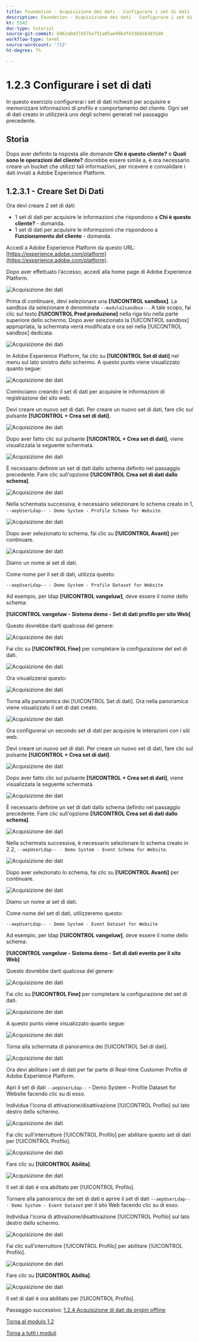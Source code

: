 ```yaml
---
title: Foundation - Acquisizione dei dati - Configurare i set di dati
description: Foundation - Acquisizione dei dati - Configurare i set di dati
kt: 5342
doc-type: tutorial
source-git-commit: 6962a0d37d375e751a05ae99b4f433b0283835d0
workflow-type: tm+mt
source-wordcount: '713'
ht-degree: 7%

---
```


# 1.2.3 Configurare i set di dati

In questo esercizio configurerai i set di dati richiesti per acquisire e memorizzare informazioni di profilo e comportamento del cliente. Ogni set di dati creato in utilizzerà uno degli schemi generati nel passaggio precedente.

## Storia

Dopo aver definito la risposta alle domande **Chi è questo cliente?** e **Quali sono le operazioni del cliente?** dovrebbe essere simile a, è ora necessario creare un bucket che utilizzi tali informazioni, per ricevere e convalidare i dati inviati a Adobe Experience Platform.

## 1.2.3.1 - Creare Set Di Dati

Ora devi creare 2 set di dati:

- 1 set di dati per acquisire le informazioni che rispondono a **Chi è questo cliente?** - domanda.
- 1 set di dati per acquisire le informazioni che rispondono a **Funzionamento del cliente** - domanda.

Accedi a Adobe Experience Platform da questo URL: [https://experience.adobe.com/platform](https://experience.adobe.com/platform).

Dopo aver effettuato l’accesso, accedi alla home page di Adobe Experience Platform.

![Acquisizione dei dati](./images/home.png)

Prima di continuare, devi selezionare una **[!UICONTROL sandbox]**. La sandbox da selezionare è denominata ``--module2sandbox--``. A tale scopo, fai clic sul testo **[!UICONTROL Prod produzione]** nella riga blu nella parte superiore dello schermo. Dopo aver selezionato la [!UICONTROL sandbox] appropriata, la schermata verrà modificata e ora sei nella [!UICONTROL sandbox] dedicata.

![Acquisizione dei dati](./images/sb1.png)

In Adobe Experience Platform, fai clic su **[!UICONTROL Set di dati]** nel menu sul lato sinistro dello schermo.  A questo punto viene visualizzato quanto segue:

![Acquisizione dei dati](./images/menudatasets.png)

Cominciamo creando il set di dati per acquisire le informazioni di registrazione del sito web.

Devi creare un nuovo set di dati. Per creare un nuovo set di dati, fare clic sul pulsante **[!UICONTROL + Crea set di dati]**.

![Acquisizione dei dati](./images/createdataset.png)

Dopo aver fatto clic sul pulsante **[!UICONTROL + Crea set di dati]**, viene visualizzata la seguente schermata.

![Acquisizione dei dati](./images/datasetsetup.png)

È necessario definire un set di dati dallo schema definito nel passaggio precedente. Fare clic sull&#39;opzione **[!UICONTROL Crea set di dati dallo schema]**.

![Acquisizione dei dati](./images/datasetfromschema.png)

Nella schermata successiva, è necessario selezionare lo schema creato in 1, `--aepUserLdap-- - Demo System - Profile Schema for Website`.

![Acquisizione dei dati](./images/schemaselection.png)

Dopo aver selezionato lo schema, fai clic su **[!UICONTROL Avanti]** per continuare.

![Acquisizione dei dati](./images/next.png)

Diamo un nome al set di dati.

Come nome per il set di dati, utilizza questo:

`--aepUserLdap-- - Demo System - Profile Dataset for Website`

Ad esempio, per ldap **[!UICONTROL vangeluw]**, deve essere il nome dello schema:

**[!UICONTROL vangeluw - Sistema demo - Set di dati profilo per sito Web]**

Questo dovrebbe darti qualcosa del genere:

![Acquisizione dei dati](./images/datasetname.png)

Fai clic su **[!UICONTROL Fine]** per completare la configurazione del set di dati.

![Acquisizione dei dati](./images/finish.png)

Ora visualizzerai questo:

![Acquisizione dei dati](./images/dsoverview1.png)

Torna alla panoramica dei [!UICONTROL Set di dati]. Ora nella panoramica viene visualizzato il set di dati creato.

![Acquisizione dei dati](./images/dsoverview2.png)

Ora configurerai un secondo set di dati per acquisire le interazioni con i siti web.

Devi creare un nuovo set di dati. Per creare un nuovo set di dati, fare clic sul pulsante **[!UICONTROL + Crea set di dati]**.

![Acquisizione dei dati](./images/createdataset.png)

Dopo aver fatto clic sul pulsante **[!UICONTROL + Crea set di dati]**, viene visualizzata la seguente schermata.

![Acquisizione dei dati](./images/datasetsetup.png)

È necessario definire un set di dati dallo schema definito nel passaggio precedente. Fare clic sull&#39;opzione **[!UICONTROL Crea set di dati dallo schema]**.

![Acquisizione dei dati](./images/datasetfromschema.png)

Nella schermata successiva, è necessario selezionare lo schema creato in 2.2, `--aepUserLdap-- - Demo System - Event Schema for Website`.

![Acquisizione dei dati](./images/schemaselectionee.png)

Dopo aver selezionato lo schema, fai clic su **[!UICONTROL Avanti]** per continuare.

![Acquisizione dei dati](./images/next.png)

Diamo un nome al set di dati.

Come nome del set di dati, utilizzeremo questo:

`--aepUserLdap-- - Demo System - Event Dataset for Website`

Ad esempio, per ldap **[!UICONTROL vangeluw]**, deve essere il nome dello schema:

**[!UICONTROL vangeluw - Sistema demo - Set di dati evento per il sito Web]**

Questo dovrebbe darti qualcosa del genere:

![Acquisizione dei dati](./images/datasetnameee.png)

Fai clic su **[!UICONTROL Fine]** per completare la configurazione del set di dati.

![Acquisizione dei dati](./images/finish.png)

A questo punto viene visualizzato quanto segue:

![Acquisizione dei dati](./images/finish1.png)

Torna alla schermata di panoramica dei [!UICONTROL Set di dati].

![Acquisizione dei dati](./images/datasetsoverview.png)

Ora devi abilitare i set di dati per far parte di Real-time Customer Profile di Adobe Experience Platform.

Apri il set di dati `--aepUserLdap--` - Demo System - Profile Dataset for Website facendo clic su di esso.

Individua l&#39;icona di attivazione/disattivazione [!UICONTROL Profilo] sul lato destro dello schermo.

![Acquisizione dei dati](./images/ds1.png)

Fai clic sull&#39;interruttore [!UICONTROL Profilo] per abilitare questo set di dati per [!UICONTROL Profilo].

![Acquisizione dei dati](./images/ds2.png)

Fare clic su **[!UICONTROL Abilita]**.

![Acquisizione dei dati](./images/ds3.png)

Il set di dati è ora abilitato per [!UICONTROL Profilo].

Tornare alla panoramica dei set di dati e aprire il set di dati `--aepUserLdap-- - Demo System - Event Dataset` per il sito Web facendo clic su di esso.

Individua l&#39;icona di attivazione/disattivazione [!UICONTROL Profilo] sul lato destro dello schermo.

![Acquisizione dei dati](./images/ds4.png)

Fai clic sull&#39;interruttore [!UICONTROL Profilo] per abilitare [!UICONTROL Profilo].

![Acquisizione dei dati](./images/ds2.png)

Fare clic su **[!UICONTROL Abilita]**.

![Acquisizione dei dati](./images/ds5.png)

Il set di dati è ora abilitato per [!UICONTROL Profilo].

Passaggio successivo: [1.2.4 Acquisizione di dati da origini offline](./ex4.md)

[Torna al modulo 1.2](./data-ingestion.md)

[Torna a tutti i moduli](../../../overview.md)

